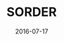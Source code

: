 ---
title: "SORDER"
date: 2016-07-17
picture: /assets/camera-roll/2016/07/2016-07-17-sorder/20160717_012248472_iOS.jpg
thumbnail: /assets/camera-roll/2016/07/2016-07-17-sorder/20160717_012248472_iOS-thumbnail.jpg
type: picture
tags:
  - Artist Unknown
  - photograph
  - reflection
  - Seattle
  - window
---